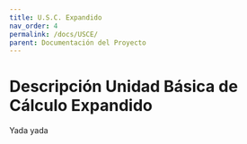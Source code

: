 ```yaml
---
title: U.S.C. Expandido
nav_order: 4
permalink: /docs/USCE/
parent: Documentación del Proyecto
---
```


# Descripción Unidad Básica de Cálculo Expandido

Yada yada


